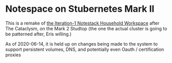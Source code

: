 # Notespace on Stubernetes Mark II

This is a remake of [the Iteration-1 Notestack Household Workspace](67826054-ed26-41e6-80c9-5d677e6a8cba.md) after The Cataclysm, on the Mark 2 Studtop (the one the actual cluster is going to be patterned after, Eris willing.)

As of 2020-06-14, it is held up on changes being made to the system to support persistent volumes, DNS, and potentially even Oauth / certification proxies
